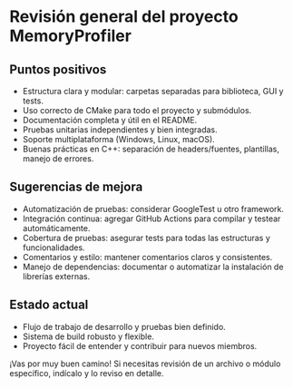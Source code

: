 # Revisión general del proyecto MemoryProfiler

## Puntos positivos

- Estructura clara y modular: carpetas separadas para biblioteca, GUI y tests.
- Uso correcto de CMake para todo el proyecto y submódulos.
- Documentación completa y útil en el README.
- Pruebas unitarias independientes y bien integradas.
- Soporte multiplataforma (Windows, Linux, macOS).
- Buenas prácticas en C++: separación de headers/fuentes, plantillas, manejo de errores.

## Sugerencias de mejora

- Automatización de pruebas: considerar GoogleTest u otro framework.
- Integración continua: agregar GitHub Actions para compilar y testear automáticamente.
- Cobertura de pruebas: asegurar tests para todas las estructuras y funcionalidades.
- Comentarios y estilo: mantener comentarios claros y consistentes.
- Manejo de dependencias: documentar o automatizar la instalación de librerías externas.

## Estado actual

- Flujo de trabajo de desarrollo y pruebas bien definido.
- Sistema de build robusto y flexible.
- Proyecto fácil de entender y contribuir para nuevos miembros.

¡Vas por muy buen camino! Si necesitas revisión de un archivo o módulo específico, indícalo y lo reviso en detalle.
